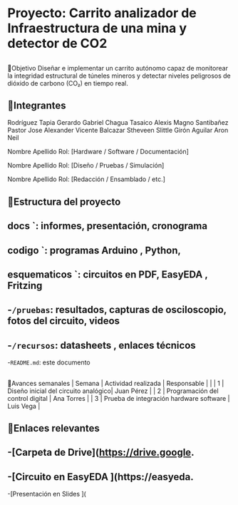 # Proyecto: Carrito analizador de Infraestructura de una mina y detector de CO2
##
🎯Objetivo
Diseñar e implementar un carrito autónomo capaz de monitorear la integridad estructural de túneles mineros y detectar niveles peligrosos de dióxido de carbono (CO₂) en tiempo real.
##
👥Integrantes
-
Rodríguez Tapia Gerardo Gabriel 
Chagua Tasaico Alexis Magno
Santibañez Pastor Jose Alexander
Vicente Balcazar Stheveen Slittle 
Girón Aguilar Aron Neil

Nombre Apellido Rol: [Hardware / Software / Documentación]

Nombre Apellido Rol: [Diseño / Pruebas / Simulación]

Nombre Apellido Rol: [Redacción / Ensamblado / etc.]

##
📁Estructura del proyecto
-
docs `: informes, presentación, cronograma
-
codigo `: programas Arduino , Python,
-
esquematicos `: circuitos en PDF, EasyEDA , Fritzing
-
-`/pruebas`: resultados, capturas de osciloscopio, fotos del circuito, videos
-
-`/recursos`: datasheets , enlaces técnicos
-
-`README.md`: este documento
##
📅Avances semanales
| Semana | Actividad realizada | Responsable |
|
| 1 | Diseño inicial del circuito analógico| Juan Pérez |
| 2 | Programación del control digital | Ana Torres |
| 3 | Prueba de integración hardware
software | Luis Vega |
##
🔗Enlaces relevantes
-
-[Carpeta de Drive](https://drive.google.
-
-[Circuito en EasyEDA ](https://easyeda.
-
-[Presentación en Slides ](
